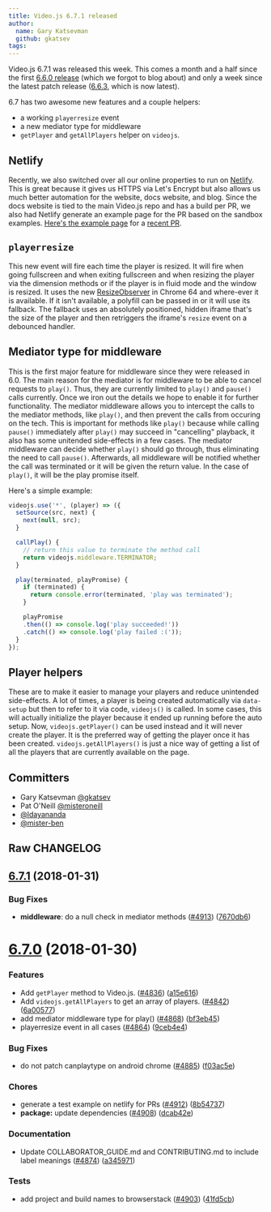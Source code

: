 ```yaml
---
title: Video.js 6.7.1 released
author:
  name: Gary Katsevman
  github: gkatsev
tags:
---
```

Video.js 6.7.1 was released this week. This comes a month and a half since the first [6.6.0 release][6.6.0] (which we forgot to blog about) and only a week since the latest patch release ([6.6.3][], which is now latest).

6.7 has two awesome new features and a couple helpers:
- a working `playerresize` event
- a new mediator type for middleware
- `getPlayer` and `getAllPlayers` helper on `videojs`.

## Netlify

Recently, we also switched over all our online properties to run on [Netlify][]. This is great because it gives us HTTPS via Let's Encrypt but also allows us much better automation for the website, docs website, and blog. Since the docs website is tied to the main Video.js repo and has a build per PR, we also had Netlify generate an example page for the PR based on the sandbox examples. [Here's the example page][example] for a [recent PR][].

## `playerresize`

This new event will fire each time the player is resized. It will fire when going fullscreen and when exiting fullscreen and when resizing the player via the dimension methods or if the player is in fluid mode and the window is resized.
It uses the new [ResizeObserver][] in Chrome 64 and where-ever it is available. If it isn't available, a polyfill can be passed in or it will use its fallback. The fallback uses an absolutely positioned, hidden iframe that's the size of the player and then retriggers the iframe's `resize` event on a debounced handler.

## Mediator type for middleware

This is the first major feature for middleware since they were released in 6.0. The  main reason for the mediator is for middleware to be able to cancel requests to `play()`. Thus, they are currently limited to `play()` and `pause()` calls currently. Once we iron out the details we hope to enable it for further functionality.
The mediator middleware allows you to intercept the calls to the mediator methods, like `play()`, and then prevent the calls from occuring on the tech. This is important for methods like `play()` because while calling `pause()` immediately after `play()` may succeed in "cancelling" playback, it also has some unitended side-effects in a few cases. The mediator middleware can decide whether `play()` should go through, thus eliminating the need to call `pause()`. Afterwards, all middleware will be notified whether the call was terminated or it will be given the return value. In the case of `play()`, it will be the play promise itself.

Here's a simple example:
```js
videojs.use('*', (player) => ({
  setSource(src, next) {
    next(null, src);
  }

  callPlay() {
    // return this value to terminate the method call
    return videojs.middleware.TERMINATOR;
  }

  play(terminated, playPromise) {
    if (terminated) {
      return console.error(terminated, 'play was terminated');
    }

    playPromise
    .then(() => console.log('play succeeded!'))
    .catch(() => console.log('play failed :('));
  }
});
```

## Player helpers

These are to make it easier to manage your players and reduce unintended side-effects. A lot of times, a player is being created automatically via `data-setup` but then to refer to it via code, `videojs()` is called. In some cases, this will actually initialize the player because it ended up running before the auto setup. Now, `videojs.getPlayer()` can be used instead and it will never create the player. It is the preferred way of getting the player once it has been created.
`videojs.getAllPlayers()` is just a nice way of getting a list of all the players that are currently available on the page.

## Committers
* Gary Katsevman [@gkatsev][gkatsev]
* Pat O'Neill [@misteroneill][misteroneill]
* [@ldayananda][ldayananda]
* [@mister-ben][mister-ben]

## Raw CHANGELOG

<a name="6.7.1"></a>
## [6.7.1](https://github.com/videojs/video.js/compare/v6.7.0...v6.7.1) (2018-01-31)

### Bug Fixes
* **middleware**: do a null check in mediator methods ([#4913](https://github.com/videojs/video.js/issues/4913)) ([7670db6](https://github.com/videojs/video.js/commit/7670db6))

<a name="6.7.0"></a>
# [6.7.0](https://github.com/videojs/video.js/compare/v6.6.3...v6.7.0) (2018-01-30)

### Features

* Add `getPlayer` method to Video.js. ([#4836](https://github.com/videojs/video.js/issues/4836)) ([a15e616](https://github.com/videojs/video.js/commit/a15e616))
* Add `videojs.getAllPlayers` to get an array of players. ([#4842](https://github.com/videojs/video.js/issues/4842)) ([6a00577](https://github.com/videojs/video.js/commit/6a00577))
* add mediator middleware type for play() ([#4868](https://github.com/videojs/video.js/issues/4868)) ([bf3eb45](https://github.com/videojs/video.js/commit/bf3eb45))
* playerresize event in all cases ([#4864](https://github.com/videojs/video.js/issues/4864)) ([9ceb4e4](https://github.com/videojs/video.js/commit/9ceb4e4))

### Bug Fixes

* do not patch canplaytype on android chrome ([#4885](https://github.com/videojs/video.js/issues/4885)) ([f03ac5e](https://github.com/videojs/video.js/commit/f03ac5e))

### Chores

* generate a test example on netlify for PRs ([#4912](https://github.com/videojs/video.js/issues/4912)) ([8b54737](https://github.com/videojs/video.js/commit/8b54737))
* **package:** update dependencies ([#4908](https://github.com/videojs/video.js/issues/4908)) ([dcab42e](https://github.com/videojs/video.js/commit/dcab42e))

### Documentation

* Update COLLABORATOR_GUIDE.md and CONTRIBUTING.md to include label meanings ([#4874](https://github.com/videojs/video.js/issues/4874)) ([a345971](https://github.com/videojs/video.js/commit/a345971))

### Tests

* add project and build names to browserstack ([#4903](https://github.com/videojs/video.js/issues/4903)) ([41fd5cb](https://github.com/videojs/video.js/commit/41fd5cb))


[6.6.3]: https://github.com/videojs/video.js/releases/tag/v6.6.3
[6.6.0]: https://github.com/videojs/video.js/releases/tag/v6.6.0
[ResizeObserver]: https://github.com/WICG/ResizeObserver
[Netlify]: https://www.netlify.com/
[example]: https://deploy-preview-4916--videojs-docs.netlify.com/test-example/
[recent PR]: https://github.com/videojs/video.js/pull/4916
[gkatsev]: https://github.com/gkatsev
[misteroneill]: https://github.com/misteroneill
[mister-ben]: https://github.com/mister-ben
[ldayananda]: https://github.com/ldayananda
